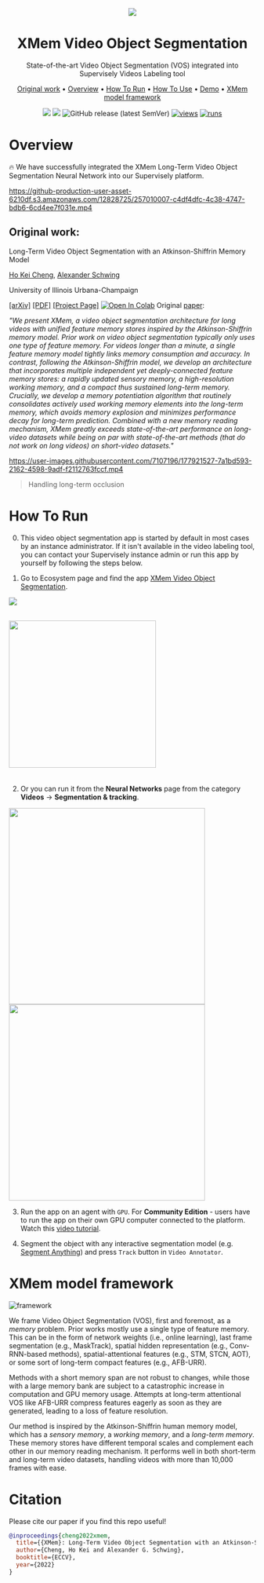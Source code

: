 <div align="center" markdown>

<img src="https://github.com/supervisely-ecosystem/XMem/assets/119248312/67188dc4-cc6b-47bd-b62e-d3d2b71ad7ac"/>  

# XMem Video Object Segmentation

State-of-the-art Video Object Segmentation (VOS) integrated into Supervisely Videos Labeling tool

<p align="center">
  <a href="#Original-work">Original work</a> •
  <a href="#Original-work">Overview</a> •
  <a href="#How-To-Run">How To Run</a> •
  <a href="#How-To-Use">How To Use</a> •
  <a href="#Demo">Demo</a> •
  <a href="#XMem-model-framework">XMem model framework</a>
</p>

[![](https://img.shields.io/badge/supervisely-ecosystem-brightgreen)](https://ecosystem.supervise.ly/apps/supervisely-ecosystem/XMem/supervisely_integration/serve)
[![](https://img.shields.io/badge/slack-chat-green.svg?logo=slack)](https://supervise.ly/slack)
![GitHub release (latest SemVer)](https://img.shields.io/github/v/release/supervisely-ecosystem/XMem)
[![views](https://app.supervise.ly/img/badges/views/supervisely-ecosystem/supervisely_integration/serve.png)](https://supervise.ly)
[![runs](https://app.supervise.ly/img/badges/runs/supervisely-ecosystem/supervisely_integration/serve.png)](https://supervise.ly)

</div>

# Overview

🔥 We have successfully integrated the XMem Long-Term Video Object Segmentation Neural Network into our Supervisely platform.

https://github-production-user-asset-6210df.s3.amazonaws.com/12828725/257010007-c4df4dfc-4c38-4747-bdb6-6cd4ee7f031e.mp4

## Original work:

Long-Term Video Object Segmentation with an Atkinson-Shiffrin Memory Model

[Ho Kei Cheng](https://hkchengrex.github.io/), [Alexander Schwing](https://www.alexander-schwing.de/)

University of Illinois Urbana-Champaign

[[arXiv]](https://arxiv.org/abs/2207.07115) [[PDF]](https://arxiv.org/pdf/2207.07115.pdf) [[Project Page]](https://hkchengrex.github.io/XMem/) [![Open In Colab](https://colab.research.google.com/assets/colab-badge.svg)](https://colab.research.google.com/drive/1RXK5QsUo2-CnOiy5AOSjoZggPVHOPh1m?usp=sharing)
Original [paper](https://arxiv.org/pdf/2207.07115.pdf):

*"We present XMem, a video object segmentation architecture for long videos with unified feature memory stores inspired by the Atkinson-Shiffrin memory model. Prior work on video object segmentation typically only uses one type of feature memory. For videos longer than a minute, a single feature memory model tightly links memory consumption and accuracy. In contrast, following the Atkinson-Shiffrin model, we develop an architecture that incorporates multiple independent yet deeply-connected feature memory stores: a rapidly updated sensory memory, a high-resolution working memory, and a compact thus sustained long-term memory. Crucially, we develop a memory potentiation algorithm that routinely consolidates actively used working memory elements into the long-term memory, which avoids memory explosion and minimizes performance decay for long-term prediction. Combined with a new memory reading mechanism, XMem greatly exceeds state-of-the-art performance on long-video datasets while being on par with state-of-the-art methods (that do not work on long videos) on short-video datasets."*

https://user-images.githubusercontent.com/7107196/177921527-7a1bd593-2162-4598-9adf-f2112763fccf.mp4
>Handling long-term occlusion

# How To Run

0. This video object segmentation app is started by default in most cases by an instance administrator. If it isn't available in the video labeling tool, you can contact your Supervisely instance admin or run this app by yourself by following the steps below.

1. Go to Ecosystem page and find the app [XMem Video Object Segmentation](https://ecosystem.supervisely.com/apps/xmem/supervisely_integration/serve).  

![](https://github.com/supervisely-ecosystem/XMem/assets/12828725/68cd8c59-c2ff-47d6-bf71-072ea33ed9a3)

<br>

<img data-key="sly-module-link" data-module-slug="supervisely-ecosystem/xmem/supervisely_integration/serve" src="https://github.com/supervisely-ecosystem/XMem/assets/12828725/0e62d1dc-4d1f-4014-a188-29be4eff9d14" width="300px" style='padding-bottom: 20px'/> 

2. Or you can run it from the **Neural Networks** page from the category **Videos** -> **Segmentation & tracking**.

<img src="https://github.com/supervisely-ecosystem/XMem/assets/12828725/525e2fbb-e9ee-4393-8c18-324498a0fa4a" width="400"/>

<br>

<img src="https://github.com/supervisely-ecosystem/XMem/assets/12828725/7d71e734-7e31-42b5-969e-34b3adf07204" width="400"/>  

3. Run the app on an agent with `GPU`. For **Community Edition** - users have to run the app on their own GPU computer connected to the platform. Watch this [video tutorial](https://youtu.be/aO7Zc4kTrVg).

4. Segment the object with any interactive segmentation model (e.g. [Segment Anything](https://ecosystem.supervisely.com/apps/serve-segment-anything-model)) and press `Track` button in `Video Annotator`.


# XMem model framework

![framework](https://imgur.com/ToE2frx.jpg)

We frame Video Object Segmentation (VOS), first and foremost, as a *memory* problem.
Prior works mostly use a single type of feature memory. This can be in the form of network weights (i.e., online learning), last frame segmentation (e.g., MaskTrack), spatial hidden representation (e.g., Conv-RNN-based methods), spatial-attentional features (e.g., STM, STCN, AOT), or some sort of long-term compact features (e.g., AFB-URR).

Methods with a short memory span are not robust to changes, while those with a large memory bank are subject to a catastrophic increase in computation and GPU memory usage. Attempts at long-term attentional VOS like AFB-URR compress features eagerly as soon as they are generated, leading to a loss of feature resolution.

Our method is inspired by the Atkinson-Shiffrin human memory model, which has a *sensory memory*, a *working memory*, and a *long-term memory*. These memory stores have different temporal scales and complement each other in our memory reading mechanism. It performs well in both short-term and long-term video datasets, handling videos with more than 10,000 frames with ease.

# Citation 

Please cite our paper if you find this repo useful!

```bibtex
@inproceedings{cheng2022xmem,
  title={{XMem}: Long-Term Video Object Segmentation with an Atkinson-Shiffrin Memory Model},
  author={Cheng, Ho Kei and Alexander G. Schwing},
  booktitle={ECCV},
  year={2022}
}
```

